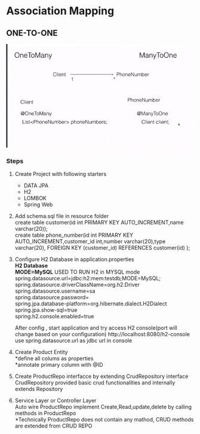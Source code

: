 
# Association Mapping
## ONE-TO-ONE
<img src="images/one-to-many.GIF" alt="One to Many">

### Steps
1. Create Project with following starters<br/>
     - DATA JPA <br/>
     - H2 <br/>
     - LOMBOK <br/>
     - Spring Web <br/>
     
  2. Add schema.sql file in resource folder <br/>
      create table customer(id int PRIMARY KEY AUTO_INCREMENT,name varchar(20)); <br/>
      create table phone_number(id int PRIMARY KEY AUTO_INCREMENT,customer_id int,number varchar(20),type varchar(20), FOREIGN KEY (customer_id) REFERENCES customer(id) ); <br/>
      
  3. Configure H2 Database in application.properties <br/>
      **H2 Database** <br/> 
      **MODE=MySQL** USED TO RUN H2 in MYSQL mode  <br/>
      spring.datasource.url=jdbc:h2:mem:testdb;MODE=MySQL; <br/>
      spring.datasource.driverClassName=org.h2.Driver <br/>
      spring.datasource.username=sa <br/>
      spring.datasource.password= <br/>
      spring.jpa.database-platform=org.hibernate.dialect.H2Dialect <br/>
      spring.jpa.show-sql=true <br/>
      spring.h2.console.enabled=true <br/>

      
      After config , start application and try access H2 console(port will change based on your configuration)
      http://localhost:8080/h2-console use spring.datasource.url as jdbc url in console
      
  4. Create Product Entity <br/>
      *define all colums as properties <br/>
      *annotate primary column with @ID <br/>
      
  5. Create ProductRepo interfacce by extending CrudRepository interface <br/>
     CrudRepository provided basic crud functionalities and internally extends Repository
     
  6. Service Layer or Controller Layer <br/>
     Auto wire ProductRepo 
     implement Create,Read,update,delete by calling methods in ProductRepo <br/>
     *Technically ProductRepo does not contain any mathod, CRUD methods are extended from CRUD REPO
